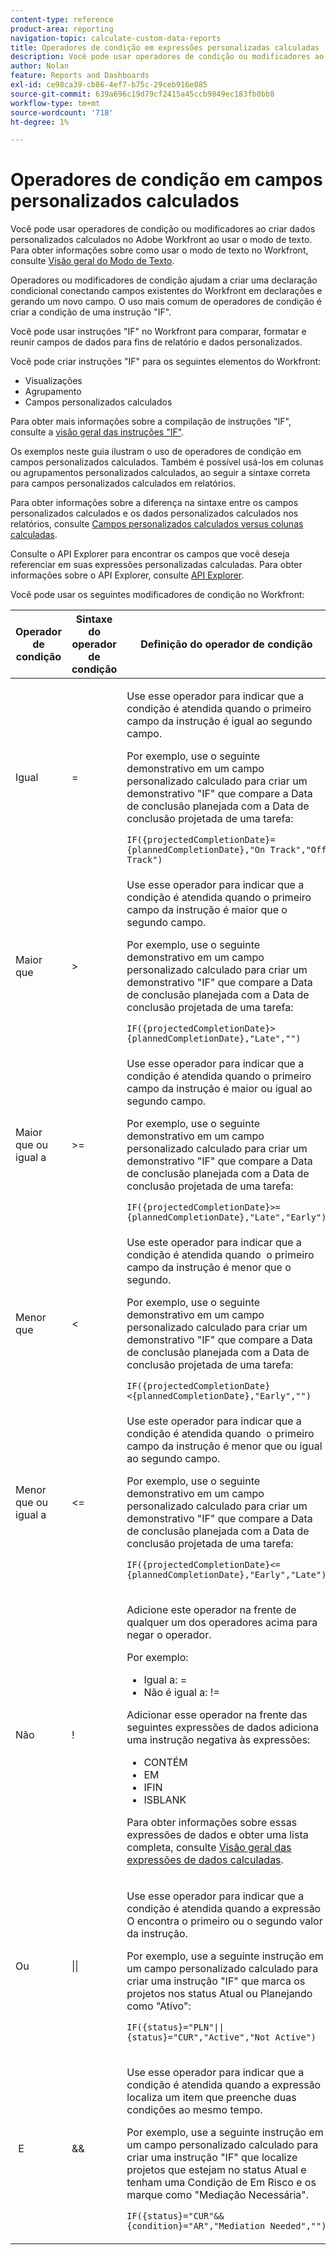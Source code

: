 ```yaml
---
content-type: reference
product-area: reporting
navigation-topic: calculate-custom-data-reports
title: Operadores de condição em expressões personalizadas calculadas
description: Você pode usar operadores de condição ou modificadores ao criar dados personalizados calculados no Adobe Workfront ao usar o modo de texto.
author: Nolan
feature: Reports and Dashboards
exl-id: ce98ca39-cb86-4ef7-b75c-29ceb916e885
source-git-commit: 639a696c19d79cf2415a45ccb9849ec183fb0bb8
workflow-type: tm+mt
source-wordcount: '718'
ht-degree: 1%

---
```


# Operadores de condição em campos personalizados calculados

<!-- Audited: 2/2024 -->

Você pode usar operadores de condição ou modificadores ao criar dados personalizados calculados no Adobe Workfront ao usar o modo de texto. Para obter informações sobre como usar o modo de texto no Workfront, consulte [Visão geral do Modo de Texto](../../../reports-and-dashboards/reports/text-mode/understand-text-mode.md).

Operadores ou modificadores de condição ajudam a criar uma declaração condicional conectando campos existentes do Workfront em declarações e gerando um novo campo. O uso mais comum de operadores de condição é criar a condição de uma instrução &quot;IF&quot;.

Você pode usar instruções &quot;IF&quot; no Workfront para comparar, formatar e reunir campos de dados para fins de relatório e dados personalizados.

Você pode criar instruções &quot;IF&quot; para os seguintes elementos do Workfront:

* Visualizações
* Agrupamento
* Campos personalizados calculados

Para obter mais informações sobre a compilação de instruções &quot;IF&quot;, consulte a [ visão geral das instruções &quot;IF&quot;](../../../reports-and-dashboards/reports/calc-cstm-data-reports/if-statements-overview.md).

Os exemplos neste guia ilustram o uso de operadores de condição em campos personalizados calculados. Também é possível usá-los em colunas ou agrupamentos personalizados calculados, ao seguir a sintaxe correta para campos personalizados calculados em relatórios.

Para obter informações sobre a diferença na sintaxe entre os campos personalizados calculados e os dados personalizados calculados nos relatórios, consulte [Campos personalizados calculados versus colunas calculadas](../../../reports-and-dashboards/reports/calc-cstm-data-reports/calculated-custom-fields-calculated-columns.md).

Consulte o API Explorer para encontrar os campos que você deseja referenciar em suas expressões personalizadas calculadas. Para obter informações sobre o API Explorer, consulte [API Explorer](../../../wf-api/general/api-explorer.md).

Você pode usar os seguintes modificadores de condição no Workfront:

<table style="table-layout:auto"> 
 <col> 
 <col> 
 <col> 
 <thead> 
  <tr> 
   <th>Operador de condição</th> 
   <th>Sintaxe do operador de condição</th> 
   <th>Definição do operador de condição</th> 
  </tr> 
 </thead> 
 <tbody> 
  <tr> 
   <td>Igual</td> 
   <td>= </td> 
   <td> <p>Use esse operador para indicar que a condição é atendida quando o primeiro campo da instrução é igual ao segundo campo.</p> <p>Por exemplo, use o seguinte demonstrativo em um campo personalizado calculado para criar um demonstrativo "IF" que compare a Data de conclusão planejada com a Data de conclusão projetada de uma tarefa: </p><p><code>IF({projectedCompletionDate}={plannedCompletionDate},"On Track","Off Track")</code></p> </td> 
  </tr> 
  <tr> 
   <td>Maior que </td> 
   <td>&gt; </td> 
   <td>Use esse operador para indicar que a condição é atendida quando o primeiro campo da instrução é maior que o segundo campo. <p>Por exemplo, use o seguinte demonstrativo em um campo personalizado calculado para criar um demonstrativo "IF" que compare a Data de conclusão planejada com a Data de conclusão projetada de uma tarefa: </p><p><code>IF({projectedCompletionDate}&gt;{plannedCompletionDate},"Late","")</code></p></td> 
  </tr> 
  <tr> 
   <td>Maior que ou igual a </td> 
   <td>&gt;= </td> 
   <td>Use esse operador para indicar que a condição é atendida quando o primeiro campo da instrução é maior ou igual ao segundo campo. <p>Por exemplo, use o seguinte demonstrativo em um campo personalizado calculado para criar um demonstrativo "IF" que compare a Data de conclusão planejada com a Data de conclusão projetada de uma tarefa: </p><p><code>IF({projectedCompletionDate}&gt;={plannedCompletionDate},"Late","Early")</code></p></td> 
  </tr> 
  <tr> 
   <td>Menor que </td> 
   <td>&lt; </td> 
   <td>Use este operador para indicar que a condição é atendida quando  o primeiro campo da instrução é menor que o segundo. <p>Por exemplo, use o seguinte demonstrativo em um campo personalizado calculado para criar um demonstrativo "IF" que compare a Data de conclusão planejada com a Data de conclusão projetada de uma tarefa: </p><p><code>IF({projectedCompletionDate}&lt;{plannedCompletionDate},"Early","")</code></p></td> 
  </tr> 
  <tr> 
   <td>Menor que ou igual a </td> 
   <td>&lt;= </td> 
   <td>Use este operador para indicar que a condição é atendida quando  o primeiro campo da instrução é menor que ou igual ao segundo campo. <p>Por exemplo, use o seguinte demonstrativo em um campo personalizado calculado para criar um demonstrativo "IF" que compare a Data de conclusão planejada com a Data de conclusão projetada de uma tarefa: </p><p><code>IF({projectedCompletionDate}&lt;={plannedCompletionDate},"Early","Late")</code></p></td> 
  </tr> 
  <tr> 
   <td>Não </td> 
   <td>! </td> 
   <td> <p>Adicione este operador na frente de qualquer um dos operadores acima para negar o operador. </p> <p>Por exemplo: </p> 
    <ul> 
     <li>Igual a: = </li> 
     <li>Não é igual a: != </li> 
    </ul> <p>Adicionar esse operador na frente das seguintes expressões de dados adiciona uma instrução negativa às expressões: </p> 
    <ul> 
     <li>CONTÉM </li> 
     <li>EM </li> 
     <li>IFIN </li> 
     <li>ISBLANK </li> 
    </ul> <p>Para obter informações sobre essas expressões de dados e obter uma lista completa, consulte <a href="../../../reports-and-dashboards/reports/calc-cstm-data-reports/calculated-data-expressions.md" class="MCXref xref">Visão geral das expressões de dados calculadas</a>. </p> </td> 
  </tr> 
  <tr> 
   <td>Ou </td> 
   <td>|| </td> 
   <td> <p>Use esse operador para indicar que a condição é atendida quando a expressão  O encontra o primeiro ou o segundo valor da instrução. </p> <p>Por exemplo, use a seguinte instrução em um campo personalizado calculado para criar uma instrução "IF" que marca os projetos nos status Atual ou Planejando como "Ativo": </p><p><code>IF({status}="PLN"||{status}="CUR","Active","Not Active")</code></p> </td> 
  </tr> 
  <tr> 
   <td> E </td> 
   <td>&amp;&amp; </td> 
   <td> <p>Use esse operador para indicar que a condição é atendida quando a expressão  localiza um item que preenche duas condições ao mesmo tempo. </p> <p>Por exemplo, use a seguinte instrução em um campo personalizado calculado para criar uma instrução "IF" que localize projetos que estejam no status Atual e tenham uma Condição de Em Risco e os marque como "Mediação Necessária". </p><p><code>IF({status}="CUR"&&{condition}="AR","Mediation Needed","")</code></p> </td> 
  </tr> 
 </tbody> 
</table>
